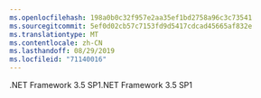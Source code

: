 ```yaml
---
ms.openlocfilehash: 198a0b0c32f957e2aa35ef1bd2758a96c3c73541
ms.sourcegitcommit: 5ef0d02cb57c7153fd9d5417cdcad45665af832e
ms.translationtype: MT
ms.contentlocale: zh-CN
ms.lasthandoff: 08/29/2019
ms.locfileid: "71140016"
---
```

<span data-ttu-id="a6d2e-101">.NET Framework 3.5 SP1</span><span class="sxs-lookup"><span data-stu-id="a6d2e-101">.NET Framework 3.5 SP1</span></span>